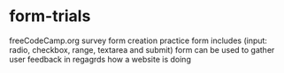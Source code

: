# form-trials
freeCodeCamp.org survey form creation practice
form includes (input: radio, checkbox, range, textarea and submit)
form can be used to gather user feedback in regagrds how a website is doing
